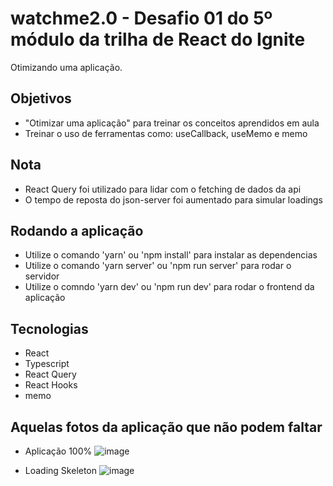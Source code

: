 # watchme2.0 - Desafio 01 do 5º módulo da trilha de React do Ignite

Otimizando uma aplicação.

## Objetivos

- "Otimizar uma aplicação" para treinar os conceitos aprendidos em aula
- Treinar o uso de ferramentas como: useCallback, useMemo e memo

## Nota

- React Query foi utilizado para lidar com o fetching de dados da api
- O tempo de reposta do json-server foi aumentado para simular loadings

## Rodando a aplicação

- Utilize o comando 'yarn' ou 'npm install' para instalar as dependencias
- Utilize o comando 'yarn server' ou 'npm run server' para rodar o servidor
- Utilize o comndo 'yarn dev' ou 'npm run dev' para rodar o frontend da aplicação

## Tecnologias

- React
- Typescript
- React Query
- React Hooks
- memo

## Aquelas fotos da aplicação que não podem faltar

- Aplicação 100%
![image](https://github.com/LucasSousa09/watchme2.0/blob/main/public/application.png)

- Loading Skeleton 
![image](https://github.com/LucasSousa09/watchme2.0/blob/main/public/loading_data.png)
